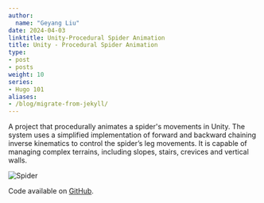 ```yaml
---
author:
  name: "Geyang Liu"
date: 2024-04-03
linktitle: Unity-Procedural Spider Animation
title: Unity - Procedural Spider Animation
type:
- post
- posts
weight: 10
series:
- Hugo 101
aliases:
- /blog/migrate-from-jekyll/
---
```


A project that procedurally animates a spider's movements in Unity. The system uses a simplified implementation of forward and backward chaining inverse kinematics to control the spider’s leg movements. It is capable of managing complex terrains, including slopes, stairs, crevices and vertical walls.

![Spider](/spiderCover.jpg)

Code available on [GitHub](https://github.com/Lightningale/Procedural-Spider-Animation).

